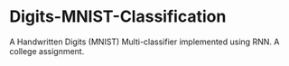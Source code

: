# Digits-MNIST-Classification
A Handwritten Digits (MNIST) Multi-classifier implemented using RNN. A college assignment.
